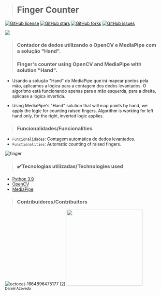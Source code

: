 > <h1>Finger Counter</h1>
[![GitHub license](https://img.shields.io/github/license/DanAzevedo/parking-space-counter?style=for-the-badge)](https://github.com/DanAzevedo/parking-space-counter/blob/main/LICENSE)
[![GitHub stars](https://img.shields.io/github/stars/DanAzevedo/parking-space-counter?style=for-the-badge)](https://github.com/DanAzevedo/parking-space-counter/stargazers)
[![GitHub forks](https://img.shields.io/github/forks/DanAzevedo/parking-space-counter?style=for-the-badge)](https://github.com/DanAzevedo/parking-space-counter/network)
[![GitHub issues](https://img.shields.io/github/issues/DanAzevedo/parking-space-counter?style=for-the-badge)](https://github.com/DanAzevedo/parking-space-counter/issues)

<p>
<img src="http://img.shields.io/static/v1?label=STATUS&message=%20FINISH&color=GREEN&style=for-the-badge"/>
</p>

> <h3>Contador de dedos utilizando o OpenCV e MediaPipe com a solução "Hand".</h3>
> <h3>Finger's counter using OpenCV and MediaPipe with solution "Hand".</h3>  

- Usando a solução "Hand" do MediaPipe que irá mapear pontos pela mão, aplicamos a lógica para a contagem dos dedos levantados. O algorítmo está funcionando apenas para a mão esquerda, para a direita, aplicase a lógica invertida.

- Using MediaPipe's "Hand" solution that will map points by hand, we apply the logic for counting raised fingers. Algorithm is working for left hand only, for the right, inverted logic applies.

> <h3>Funcionalidades/Funcionalities</h3>

- `Funcionalidades`: Contagem automática de dedos levantados.
- `Functionalities`: Automatic counting of raised fingers.
 
 ![finger](https://user-images.githubusercontent.com/60473748/193891515-41d7a46f-bf77-44f1-a6c8-dd1971848314.gif)
 
> <h3>✔️Tecnologias utilizadas/Technologies used</h3>

- [Python 3.9](https://www.python.org/)
- [OpenCV](https://opencv.org/)
- [MediaPipe](https://mediapipe.dev/)

> <h3>Contribuidores/Contribuitors</h3>

![octocat-1664896475177 (2)](https://user-images.githubusercontent.com/60473748/193859722-6fef2b23-a921-4c41-a600-487de23176b8.png)
<img src="https://avatars.githubusercontent.com/u/60473748?s=400&u=dde6f4919a91bc1d5c33737be4259f845a0ee553&v=4" width=250><br><sub>Daniel Azevedo</sub>
